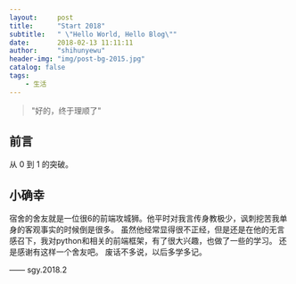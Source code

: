 ```yaml
---
layout:     post
title:      "Start 2018"
subtitle:   " \"Hello World, Hello Blog\""
date:       2018-02-13 11:11:11
author:     "shihunyewu"
header-img: "img/post-bg-2015.jpg"
catalog: false
tags:
    - 生活
---
```


> "好的，终于理顺了"


## 前言

从 0 到 1 的突破。

## 小确幸
宿舍的舍友就是一位很6的前端攻城狮。他平时对我言传身教极少，讽刺挖苦我单身的客观事实的时候倒是很多。
虽然他经常显得很不正经，但是还是在他的无言感召下，我对python和相关的前端框架，有了很大兴趣，也做了一些的学习。
还是感谢有这样一个舍友吧。
废话不多说，以后多学多记。

—— sgy.2018.2